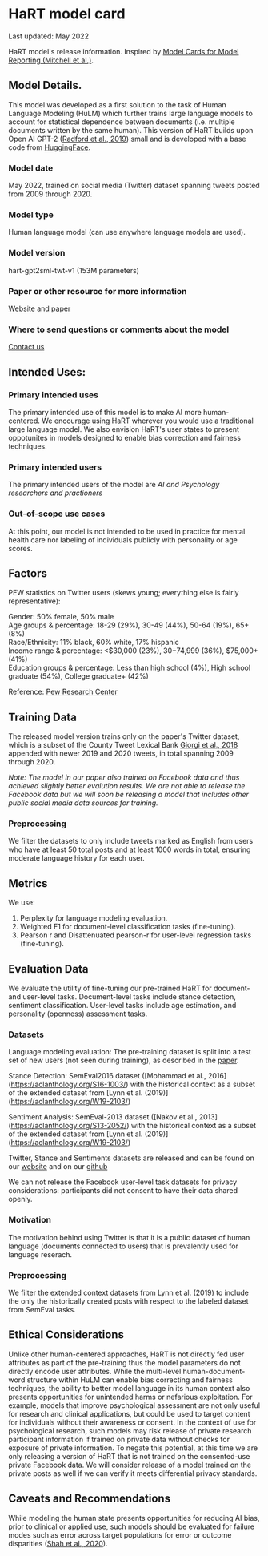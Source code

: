 # HaRT model card

Last updated: May 2022

HaRT model's release information. Inspired by [Model Cards for Model Reporting (Mitchell et al.)](https://arxiv.org/abs/1810.03993).

## Model Details.

This model was developed as a first solution to the task of Human Language Modeling (HuLM) which further trains large language models to account for statistical dependence between documents (i.e. multiple documents written by the same human). This version of HaRT builds upon Open AI GPT-2 ([Radford et al., 2019](https://cdn.openai.com/better-language-models/language_models_are_unsupervised_multitask_learners.pdf)) small and is developed with a base code from [HuggingFace](https://github.com/huggingface/transformers).

### Model date

May 2022, trained on social media (Twitter) dataset spanning tweets posted from 2009 through 2020.

### Model type

Human language model (can use anywhere language models are used). 

### Model version

hart-gpt2sml-twt-v1 (153M parameters)

### Paper or other resource for more information
[Website](https://nikita-soni-nlp.netlify.app/) and [paper](https://aclanthology.org/2022.findings-acl.52/)

### Where to send questions or comments about the model
[Contact us](https://nikita-soni-nlp.netlify.app/contact-us)

## Intended Uses:

### Primary intended uses

The primary intended use of this model is to make AI more human-centered. We encourage using HaRT wherever you would use a traditional large language model.
We also envision HaRT's user states to present oppotunites in models designed to enable bias correction and fairness techniques.

### Primary intended users

The primary intended users of the model are _AI and Psychology researchers and practioners_

### Out-of-scope use cases

At this point, our model is not intended to be used in practice for mental health care nor labeling of individuals publicly with personality or age scores.

## Factors
PEW statistics on Twitter users (skews young; everything else is fairly representative): <br/>

Gender: 50% female, 50% male <br/>
Age groups & percentage: 18-29 (29%), 30-49 (44%), 50-64 (19%), 65+ (8%) <br/>
Race/Ethnicity: 11% black, 60% white, 17% hispanic <br/>
Income range & perecntage: <$30,000 (23%), $30-$74,999 (36%), $75,000+ (41%) <br/>
Education groups &  percentage: Less than high school (4%), High school graduate (54%), College graduate+ (42%) <br/>

Reference: [Pew Research Center](https://www.pewresearch.org/internet/2019/04/24/sizing-up-twitter-users/pdl_04-24-19_twitter_users-00-04/)

## Training Data

The released model version trains only on the paper's Twitter dataset, which is a subset of the County Tweet Lexical Bank [Giorgi et al., 2018](https://aclanthology.org/D18-1148/) appended with newer 2019 and 2020 tweets, in total spanning 2009 through 2020.

_Note: The model in our paper also trained on Facebook data and thus achieved slightly better evalution results. We are not able to release the Facebook data but we will soon be releasing a model that includes other public social media data sources for training._

### Preprocessing

We filter the datasets to only include tweets marked as English from users who have at least 50 total posts and at least 1000 words in total, ensuring moderate language history for each user.

## Metrics

We use:
1. Perplexity for language modeling evaluation.
2. Weighted F1 for document-level classification tasks (fine-tuning).
3. Pearson r and Disattenuated pearson-r for user-level regression tasks (fine-tuning).

## Evaluation Data

We evaluate the utility of fine-tuning our pre-trained HaRT for document- and user-level tasks.
Document-level tasks include stance detection, sentiment classification.
User-level tasks include age estimation, and personality (openness) assessment tasks.

### Datasets

Language modeling evaluation: The pre-training dataset is split into a test set of new users (not seen during training), as described in the [paper](https://aclanthology.org/2022.findings-acl.52/).

Stance Detection: SemEval2016 dataset ([Mohammad et al., 2016] (https://aclanthology.org/S16-1003/) with the historical context as a subset of the extended dataset from [Lynn et al. (2019)] (https://aclanthology.org/W19-2103/)

Sentiment Analysis: SemEval-2013 dataset ([Nakov et al., 2013] (https://aclanthology.org/S13-2052/) with the historical context as a subset of the extended dataset from [Lynn et al. (2019)] (https://aclanthology.org/W19-2103/)

Twitter, Stance and Sentiments datasets are released and can be found on our [website](https://nikita-soni-nlp.netlify.app/) and on our [github](data/datasets)

We can not release the Facebook user-level task datasets for privacy considerations: participants did not consent to have their data shared openly. 

### Motivation

The motivation behind using Twitter is that it is a public dataset of human language (documents connected to users) that is prevalently used for language reserach. 

### Preprocessing

We filter the extended context datasets from Lynn et al. (2019) to include the only the historically created posts with respect to the labeled dataset from SemEval tasks.


## Ethical Considerations

Unlike other human-centered approaches, HaRT is not directly fed user attributes as part of the pre-training thus the model parameters do not directly encode user attributes.
While the multi-level human-document-word structure within HuLM can enable bias correcting and fairness techniques, the ability to better model language in its human context also presents opportunities for unintended harms or nefarious exploitation.
For example, models that improve psychological assessment are not only useful for research and clinical applications, but could be used to target content for individuals without their awareness or consent. In the context of use for psychological research, such models may risk release of private research participant information if trained on private data without checks for exposure of private information. To negate this potential, at this time we are only releasing a version of HaRT that is not trained on the consented-use private Facebook data. 
We will consider release of a model trained on the private posts as well if we can verify it meets differential privacy standards. 

## Caveats and Recommendations

While modeling the human state presents opportunities for reducing AI bias, prior to clinical or applied use, such models should be evaluated for failure modes such as error across target populations for error or outcome disparities ([Shah et al., 2020](https://aclanthology.org/2020.acl-main.468/)).
